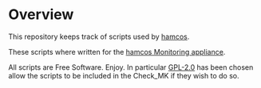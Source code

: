 # Overview

This repository keeps track of scripts used by [hamcos](http://www.hamcos.de).

These scripts where written for the [hamcos Monitoring appliance](http://www.hamcos.de/monitoring).

All scripts are Free Software. Enjoy.
In particular [GPL-2.0](https://spdx.org/licenses/GPL-2.0.html) has been chosen
allow the scripts to be included in the Check_MK if they wish to do so.
